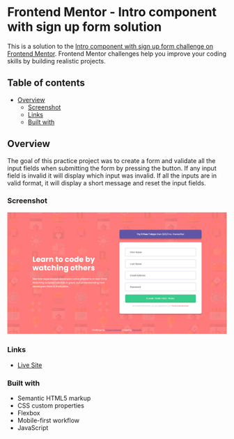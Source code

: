# Frontend Mentor - Intro component with sign up form solution

This is a solution to the [Intro component with sign up form challenge on Frontend Mentor](https://www.frontendmentor.io/challenges/intro-component-with-signup-form-5cf91bd49edda32581d28fd1). Frontend Mentor challenges help you improve your coding skills by building realistic projects. 

## Table of contents

- [Overview](#overview)
  - [Screenshot](#screenshot)
  - [Links](#links)
  - [Built with](#built-with)

## Overview
The goal of this practice project was to create a form and validate all the input fields when submitting the form by pressing the button. If any input field is invalid it will display which input was invalid. If all the inputs are in valid format, it will display a short message and reset the input fields.

### Screenshot

![](./screenshot.png)

### Links

- [Live Site](https://rokandic.github.io/practice-FM-intro-with-signup-form/)

### Built with

- Semantic HTML5 markup
- CSS custom properties 
- Flexbox
- Mobile-first workflow
- JavaScript
